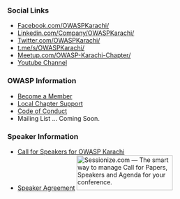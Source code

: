 ### Social Links
* [Facebook.com/OWASPKarachi/](https://www.facebook.com/OWASPKarachi/)
* [Linkedin.com/Company/OWASPKarachi/](https://linkedin.com/company/owaspkarachi)
* [Twitter.com/OWASPKarachi/](https://twitter.com/Owaspkarachi)
* [t.me/s/OWASPKarachi/](https://t.me/s/OWASPKarachi)
* [Meetup.com/OWASP-Karachi-Chapter/](https://www.meetup.com/OWASP-Karachi-Chapter/)
* [Youtube Channel](https://www.youtube.com/channel/UCX7NegARhH603ov7fYao48Q)

### OWASP Information
* [Become a Member](https://www.owasp.org/index.php/Membership)
* [Local Chapter Support](https://owasp.org/donate)
* [Code of Conduct](https://owasp.org/www-policy/operational/conferences-events.html)
* Mailing List ... Coming Soon.
 
### Speaker Information
* [Call for Speakers for OWASP Karachi](https://sessionize.com/owasp-karachi-call-for-speaker/)
* [Speaker Agreement](https://owasp.org/www-policy/legal/speaker-agreement)
<a href="https://sessionize.com/"><img src="https://sessionize.com/landing/images/brand/banner/sessionize-banner-medium.png" alt="Sessionize.com — The smart way to manage Call for Papers, Speakers and Agenda for your conference." width="220" height="80"></a>
                                
